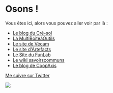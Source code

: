 # Osons !

Vous êtes ici, alors vous pouvez aller voir par là : 
 - [Le blog du Cré-sol](http://blog.cresol.fr/)
 - [La MultiBoiteàOutils](http://www.multibao.org/RomainLalande/Cre-sol/)
 - [Le site de Vécam](http://vecam.org/)
 - [Le site d'Artefacts](http://artefacts.coop/)
 - [Le Site du FunLab](http://funlab.fr/)
 - [Le wiki savoirscommuns](http://savoirscommuns.comptoir.net/)
 - [Le blog de CoopAxis](http://blog.coopaxis.fr/)

 
[Me suivre sur Twitter](https://twitter.com/romain_lalande)

![](http://osons.cc/nuage.png)


